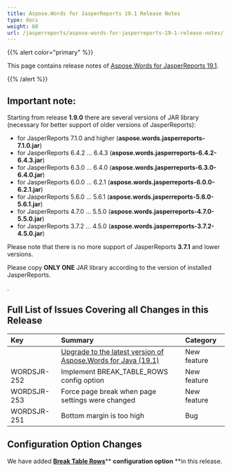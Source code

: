 ```yaml
---
title: Aspose.Words for JasperReports 19.1 Release Notes
type: docs
weight: 60
url: /jasperreports/aspose-words-for-jasperreports-19-1-release-notes/
---
```


{{% alert color="primary" %}} 

This page contains release notes of [Aspose.Words for JasperReports 19.1](https://downloads.aspose.com/words/jasperreports/new-releases/aspose.words-for-jasperreports-19.1/).

{{% /alert %}} 
## **Important note:**
Starting from release **1.9.0** there are several versions of JAR library (necessary for better support of older versions of JasperReports):

- for JasperReports 7.1.0 and higher (**aspose.words.jasperreports-7.1.0.jar**)
- for JasperReports 6.4.2 ... 6.4.3 (**aspose.words.jasperreports-6.4.2-6.4.3.jar**)
- for JasperReports 6.3.0 ... 6.4.0 (**aspose.words.jasperreports-6.3.0-6.4.0.jar**)
- for JasperReports 6.0.0 ... 6.2.1 (**aspose.words.jasperreports-6.0.0-6.2.1.jar**)
- for JasperReports 5.6.0 ... 5.6.1 (**aspose.words.jasperreports-5.6.0-5.6.1.jar**)
- for JasperReports 4.7.0 ... 5.5.0 (**aspose.words.jasperreports-4.7.0-5.5.0.jar**)
- for JasperReports 3.7.2 ... 4.5.0 (**aspose.words.jasperreports-3.7.2-4.5.0.jar**)

Please note that there is no more support of JasperReports **3.7.1** and lower versions.

Please copy **ONLY ONE** JAR library according to the version of installed JasperReports.

.
## **Full List of Issues Covering all Changes in this Release**

|**Key** |**Summary** |**Category** |
| :- | :- | :- |
| |[Upgrade to the latest version of Aspose.Words for Java (19.1)](https://docs.aspose.com/display/wordsjava/Aspose.Words+for+Java+19.1+Release+Notes)|New feature|
|WORDSJR-252|Implement BREAK_TABLE_ROWS config option|New feature |
|WORDSJR-253|Force page break when page settings were changed|New feature |
|WORDSJR-251|Bottom margin is too high|Bug |

## **Configuration Option Changes**
We have added [**Break Table Rows**](/words/jasperreports/break-table-rows/)** **configuration option** **in this release.
